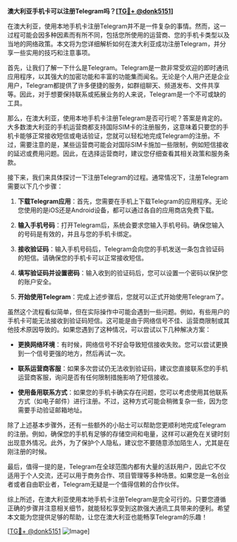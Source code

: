 **澳大利亚手机卡可以注册Telegram吗？[[TG💪+ @donk5151](https://t.me/s/donk5151)]**

在澳大利亚，使用本地手机卡注册Telegram并不是一件复杂的事情。然而，这一过程可能会因多种因素而有所不同，包括您所使用的运营商、您的手机卡类型以及当地的网络政策。本文将为您详细解析如何在澳大利亚成功注册Telegram，并分享一些实用的技巧和注意事项。

首先，让我们了解一下什么是Telegram。Telegram是一款非常受欢迎的即时通讯应用程序，以其强大的加密功能和丰富的功能集而闻名。无论是个人用户还是企业用户，Telegram都提供了许多便捷的服务，如群组聊天、频道发布、文件共享等。因此，对于想要保持联系或拓展业务的人来说，Telegram是一个不可或缺的工具。

那么，在澳大利亚，使用本地手机卡注册Telegram是否可行呢？答案是肯定的。大多数澳大利亚的手机运营商都支持国际SIM卡的注册服务，这意味着只要您的手机卡能够正常接收短信或电话验证，您就可以轻松地完成Telegram的注册。不过，需要注意的是，某些运营商可能会对国际SIM卡施加一些限制，例如短信接收的延迟或费用问题。因此，在选择运营商时，建议您仔细查看其相关政策和服务条款。

接下来，我们来具体探讨一下注册Telegram的过程。通常情况下，注册Telegram需要以下几个步骤：

1. **下载Telegram应用**：首先，您需要在手机上下载Telegram的应用程序。无论您使用的是iOS还是Android设备，都可以通过各自的应用商店免费下载。

2. **输入手机号码**：打开Telegram后，系统会要求您输入手机号码。确保您输入的号码是有效的，并且与您的手机卡绑定。

3. **接收验证码**：输入手机号码后，Telegram会向您的手机发送一条包含验证码的短信。请确保您的手机卡可以正常接收短信。

4. **填写验证码并设置密码**：输入收到的验证码后，您可以设置一个密码以保护您的账户安全。

5. **开始使用Telegram**：完成上述步骤后，您就可以正式开始使用Telegram了。

虽然这个流程看似简单，但在实际操作中可能会遇到一些问题。例如，有些用户的手机卡可能无法接收到验证码短信。这可能是由于网络信号不佳、运营商限制或其他技术原因导致的。如果您遇到了这种情况，可以尝试以下几种解决方案：

- **更换网络环境**：有时候，网络信号不好会导致短信接收失败。您可以尝试更换到一个信号更强的地方，然后再试一次。
  
- **联系运营商客服**：如果多次尝试仍无法收到验证码，建议您直接联系您的手机运营商客服，询问是否有任何限制措施影响了短信接收。

- **使用备用联系方式**：如果您的手机卡确实存在问题，您可以考虑使用其他联系方式（如电子邮件）进行注册。不过，这种方式可能会稍微复杂一些，因为您需要手动验证邮箱地址。

除了上述基本步骤外，还有一些额外的小贴士可以帮助您更顺利地完成Telegram的注册。例如，确保您的手机有足够的存储空间和电量，这样可以避免在关键时刻出现意外情况。此外，为了保护个人隐私，建议您不要随意添加陌生人，尤其是在刚注册的时候。

最后，值得一提的是，Telegram在全球范围内都有大量的活跃用户，因此它不仅适用于个人交流，还可以用于商务合作、项目管理等多种场景。如果您是一名创业者或者自由职业者，Telegram无疑是一个值得信赖的合作伙伴。

综上所述，在澳大利亚使用本地手机卡注册Telegram是完全可行的。只要您遵循正确的步骤并注意相关细节，就能轻松享受到这款强大通讯工具带来的便利。希望本文能为您提供足够的帮助，让您在澳大利亚也能畅享Telegram的乐趣！ 

[[TG💪+ @donk5151](https://t.me/s/donk5151) ![Image](https://i.postimg.cc/rwNCRYN7/Snipaste-2025-04-30-17-27-05.png)]